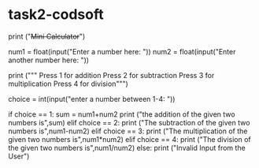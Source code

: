 # task2-codsoft
print ("~~Mini Calculator~~")

num1 = float(input("Enter a number here: "))
num2 = float(input("Enter another number here: "))

print ("""
Press 1 for addition 
Press 2 for subtraction
Press 3 for multiplication
Press 4 for division""")

choice = int(input("enter a number between 1-4: "))

if choice == 1:
    sum = num1+num2
    print ("the addition of the given two numbers is",sum)
elif choice == 2:
    print ("The subtraction of the given two numbers is",num1-num2)
elif choice == 3:
    print ("The multiplication of the given two numbers is",num1*num2)
elif choice == 4:
    print ("The division of the given two numbers is",num1/num2)
else:
    print ("Invalid Input from the User")
